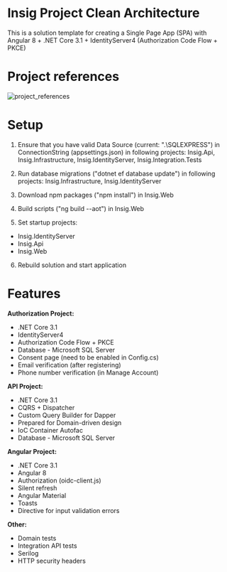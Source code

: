 # Insig Project Clean Architecture
This is a solution template for creating a Single Page App (SPA) with Angular 8 + .NET Core 3.1 + IdentityServer4 (Authorization Code Flow + PKCE)

# Project references
![project_references](https://github.com/pklejnowski/angular_core/blob/master/project_references.png)

# Setup
1. Ensure that you have valid Data Source (current: ".\\SQLEXPRESS") in ConnectionString (appsettings.json) in following projects: Insig.Api, Insig.Infrastructure, Insig.IdentityServer, Insig.Integration.Tests

2. Run database migrations ("dotnet ef database update") in following projects: Insig.Infrastructure, Insig.IdentityServer

3. Download npm packages ("npm install") in Insig.Web

4. Build scripts ("ng build --aot") in Insig.Web

5. Set startup projects:
- Insig.IdentityServer
- Insig.Api
- Insig.Web

6. Rebuild solution and start application

# Features
**Authorization Project:**
- .NET Core 3.1
- IdentityServer4
- Authorization Code Flow + PKCE
- Database - Microsoft SQL Server
- Consent page (need to be enabled in Config.cs)
- Email verification (after registering)
- Phone number verification (in Manage Account)

**API Project:**
- .NET Core 3.1
- CQRS + Dispatcher
- Custom Query Builder for Dapper
- Prepared for Domain-driven design
- IoC Container Autofac
- Database - Microsoft SQL Server

**Angular Project:**
- .NET Core 3.1
- Angular 8
- Authorization (oidc-client.js)
- Silent refresh
- Angular Material
- Toasts
- Directive for input validation errors

**Other:**
- Domain tests
- Integration API tests
- Serilog
- HTTP security headers
